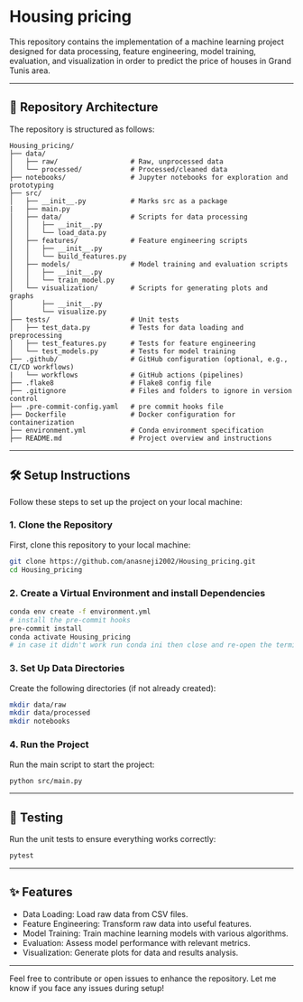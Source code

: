 # Housing pricing

This repository contains the implementation of a machine learning project designed for data processing, feature engineering, model training, evaluation, and visualization in order to predict the price of houses in Grand Tunis area.

---

## 📁 Repository Architecture

The repository is structured as follows:

```
Housing_pricing/
├── data/
│   ├── raw/                  # Raw, unprocessed data
│   └── processed/            # Processed/cleaned data
├── notebooks/                # Jupyter notebooks for exploration and prototyping
├── src/
│   ├── __init__.py           # Marks src as a package
|   ├── main.py
│   ├── data/                 # Scripts for data processing
│   │   ├── __init__.py
│   │   └── load_data.py
│   ├── features/             # Feature engineering scripts 
│   │   ├── __init__.py
│   │   └── build_features.py
│   ├── models/               # Model training and evaluation scripts
│   │   ├── __init__.py
│   │   └── train_model.py
│   └── visualization/        # Scripts for generating plots and graphs
│       ├── __init__.py
│       └── visualize.py
├── tests/                    # Unit tests
│   ├── test_data.py          # Tests for data loading and preprocessing
│   ├── test_features.py      # Tests for feature engineering
│   └── test_models.py        # Tests for model training
├── .github/                  # GitHub configuration (optional, e.g., CI/CD workflows)
|   └── workflows             # GitHub actions (pipelines)
├── .flake8                   # Flake8 config file
├── .gitignore                # Files and folders to ignore in version control
├── .pre-commit-config.yaml   # pre commit hooks file
├── Dockerfile                # Docker configuration for containerization
├── environment.yml           # Conda environment specification
├── README.md                 # Project overview and instructions
```

---

## 🛠️ Setup Instructions

Follow these steps to set up the project on your local machine:

### **1. Clone the Repository**
First, clone this repository to your local machine:
```bash
git clone https://github.com/anasneji2002/Housing_pricing.git
cd Housing_pricing
```

### **2. Create a Virtual Environment and install Dependencies**
```bash
conda env create -f environment.yml
# install the pre-commit hooks
pre-commit install
conda activate Housing_pricing
# in case it didn't work run conda ini then close and re-open the terminal 
```

### **3. Set Up Data Directories**
Create the following directories (if not already created):
```bash
mkdir data/raw
mkdir data/processed
mkdir notebooks
```

### **4. Run the Project**
Run the main script to start the project:
```bash
python src/main.py
```

---

## 🧪 Testing
Run the unit tests to ensure everything works correctly:
```bash
pytest
```

---

## ✨ Features
 - Data Loading: Load raw data from CSV files.
 - Feature Engineering: Transform raw data into useful features.
 - Model Training: Train machine learning models with various algorithms.
 - Evaluation: Assess model performance with relevant metrics.
 - Visualization: Generate plots for data and results analysis.

---

Feel free to contribute or open issues to enhance the repository. Let me know if you face any issues during setup!

